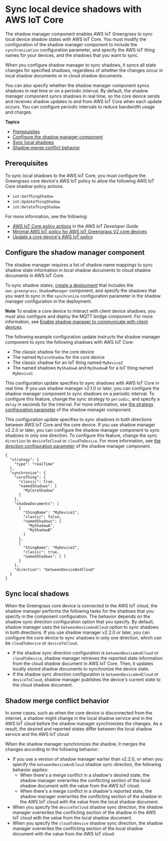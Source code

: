 # Sync local device shadows with AWS IoT Core<a name="sync-shadows-with-iot-core"></a>

The shadow manager component enables AWS IoT Greengrass to sync local device shadow states with AWS IoT Core\. You must modify the configuration of the shadow manager component to include the `synchronization` configuration parameter, and specify the AWS IoT thing names for your devices, and the shadows that you want to sync\. 

When you configure shadow manager to sync shadows, it syncs all state changes for specified shadows, regardless of whether the changes occur in local shadow documents or in cloud shadow documents\.

You can also specify whether the shadow manager component syncs shadows in real time or on a periodic interval\. By default, the shadow manager component syncs shadows in real time, so the core device sends and receives shadow updates to and from AWS IoT Core when each update occurs\. You can configure periodic intervals to reduce bandwidth usage and charges\.

**Topics**
+ [Prerequisites](#shadow-sync-prereqs)
+ [Configure the shadow manager component](#configure-shadow-manager-for-sync)
+ [Sync local shadows](#sync-local-shadows)
+ [Shadow merge conflict behavior](#shadow-merge-behavior)

## Prerequisites<a name="shadow-sync-prereqs"></a>

To sync local shadows to the AWS IoT Core, you must configure the Greengrass core device's AWS IoT policy to allow the following AWS IoT Core shadow policy actions\.
+ `iot:GetThingShadow`
+ `iot:UpdateThingShadow`
+ `iot:DeleteThingShadow`

For more information, see the following:
+ [AWS IoT Core policy actions](https://docs.aws.amazon.com/iot/latest/developerguide/iot-policy-actions.html) in the *AWS IoT Developer Guide*
+ [Minimal AWS IoT policy for AWS IoT Greengrass V2 core devices](device-auth.md#greengrass-core-minimal-iot-policy)
+ [Update a core device's AWS IoT policy](device-auth.md#update-core-device-iot-policy)

## Configure the shadow manager component<a name="configure-shadow-manager-for-sync"></a>

The shadow manager requires a list of shadow name mappings to sync shadow state information in local shadow documents to cloud shadow documents in AWS IoT Core\.

To sync shadow states, [create a deployment](create-deployments.md) that includes the `aws.greengrass.ShadowManager` component, and specify the shadows that you want to sync in the `synchronize` configuration parameter in the shadow manager configuration in the deployment\.

**Note**  <a name="note-requirement-enable-shadow-manager-client-devices"></a>
To enable a core device to interact with client device shadows, you must also configure and deploy the MQTT bridge component\. For more information, see [Enable shadow manager to communicate with client devices](work-with-client-device-shadows.md)\.

The following example configuration update instructs the shadow manager component to sync the following shadows with AWS IoT Core:
+ The classic shadow for the core device 
+ The named `MyCoreShadow` for the core device 
+ The classic shadow for an IoT thing named `MyDevice2` 
+ The named shadows `MyShadowA` and `MyShadowB` for a IoT thing named `MyDevice1`

This configuration update specifies to sync shadows with AWS IoT Core in real time\. If you use shadow manager v2\.1\.0 or later, you can configure the shadow manager component to sync shadows on a periodic interval\. To configure this feature, change the sync strategy to `periodic`, and specify a `delay` in seconds for the interval\. For more information, see [the strategy configuration parameter](shadow-manager-component.md#shadow-manager-component-configuration) of the shadow manager component\.

This configuration update specifies to sync shadows in both directions between AWS IoT Core and the core device\. If you use shadow manager v2\.2\.0 or later, you can configure the shadow manager component to sync shadows in only one direction\. To configure this feature, change the sync `direction` to `deviceToCloud` or `cloudToDevice`\. For more information, see [the direction configuration parameter](shadow-manager-component.md#shadow-manager-component-configuration) of the shadow manager component\.

```
{
  "strategy": {
    "type": "realTime"
  },
  "synchronize": {
    "coreThing": {
      "classic": true,
      "namedShadows": [
        "MyCoreShadow"
      ]
    },
    "shadowDocuments": [
      {
        "thingName": "MyDevice1",
        "classic": false,
        "namedShadows": [
          "MyShadowA",
          "MyShadowB"
        ]
      },
      {
        "thingName": "MyDevice2",
        "classic": true,
        "namedShadows": [ ]
      }
    ],
    "direction": "betweenDeviceAndCloud"
  }
}
```

## Sync local shadows<a name="sync-local-shadows"></a>

When the Greengrass core device is connected to the AWS IoT cloud, the shadow manager performs the following tasks for the shadows that you specify in the component configuration\. The behavior depends on the shadow sync direction configuration option that you specify\. By default, shadow manager uses the `betweenDeviceAndCloud` option to sync shadows in both directions\. If you use shadow manager v2\.2\.0 or later, you can configure the core device to sync shadows in only one direction, which can be `cloudToDevice` or `deviceToCloud`\.
+ If the shadow sync direction configuration is `betweenDeviceAndCloud` or `cloudToDevice`, shadow manager retrieves the reported state information from the cloud shadow document in AWS IoT Core\. Then, it updates locally stored shadow documents to synchronize the device state\.
+ If the shadow sync direction configuration is `betweenDeviceAndCloud` or `deviceToCloud`, shadow manager publishes the device's current state to the cloud shadow document\.

## Shadow merge conflict behavior<a name="shadow-merge-behavior"></a>

In some cases, such as when the core device is disconnected from the internet, a shadow might change in the local shadow service and in the AWS IoT cloud before the shadow manager synchronizes the changes\. As a result, the desired and reported states differ between the local shadow service and the AWS IoT cloud

When the shadow manager synchronizes the shadow, it merges the changes according to the following behavior:
+ If you use a version of shadow manager earlier than v2\.2\.0, or when you specify the `betweenDeviceAndCloud` shadow sync direction, the following behavior applies:
  + When there's a merge conflict in a shadow's desired state, the shadow manager overwrites the conflicting section of the local shadow document with the value from the AWS IoT cloud\.
  + When there's a merge conflict in a shadow's reported state, the shadow manager overwrites the conflicting section of the shadow in the AWS IoT cloud with the value from the local shadow document\.
+ When you specify the `deviceToCloud` shadow sync direction, the shadow manager overwrites the conflicting section of the shadow in the AWS IoT cloud with the value from the local shadow document\.
+ When you specify the `cloudToDevice` shadow sync direction, the shadow manager overwrites the conflicting section of the local shadow document with the value from the AWS IoT cloud\.